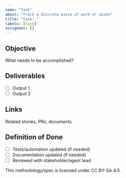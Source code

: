 ```yaml
---
name: "Task"
about: "Track a discrete piece of work or spike"
title: "task: "
labels: [task]
assignees: []
---
```


## Objective
What needs to be accomplished?

## Deliverables
- [ ] Output 1
- [ ] Output 2

## Links
Related stories, PRs, documents.

## Definition of Done
- [ ] Tests/automation updated (if needed)
- [ ] Documentation updated (if needed)
- [ ] Reviewed with stakeholder/agent lead

This methodology/spec is licensed under CC BY-SA 4.0.

